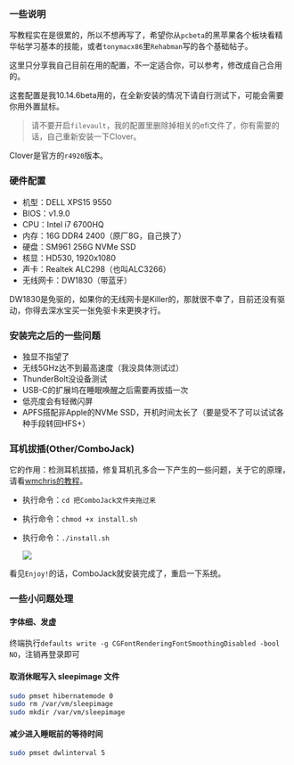 ### 一些说明

写教程实在是很累的，所以不想再写了，希望你从`pcbeta`的黑苹果各个板块看精华帖学习基本的技能，或者`tonymacx86`里`Rehabman`写的各个基础帖子。

这里只分享我自己目前在用的配置，不一定适合你，可以参考，修改成自己合用的。

这套配置是我10.14.6beta用的，在全新安装的情况下请自行测试下，可能会需要你用外置鼠标。

> 请不要开启`filevault`，我的配置里删除掉相关的efi文件了，你有需要的话，自己重新安装一下Clover。

Clover是官方的`r4920`版本。

### 硬件配置

- 机型：DELL XPS15 9550
- BIOS：v1.9.0
- CPU：Intel i7 6700HQ
- 内存：16G DDR4 2400（原厂8G，自己换了）
- 硬盘：SM961 256G NVMe SSD
- 核显：HD530, 1920x1080
- 声卡：Realtek ALC298（也叫ALC3266）
- 无线网卡：DW1830（带蓝牙）

DW1830是免驱的，如果你的无线网卡是Killer的，那就很不幸了，目前还没有驱动，你得去深水宝买一张免驱卡来更换才行。

### 安装完之后的一些问题

- 独显不指望了
- 无线5GHz达不到最高速度（我没具体测试过）
- ThunderBolt没设备测试
- USB-C的扩展坞在睡眠唤醒之后需要再拔插一次
- 低亮度会有轻微闪屏
- APFS搭配非Apple的NVMe SSD，开机时间太长了（要是受不了可以试试各种手段转回HFS+）

### 耳机拔插(Other/ComboJack)

它的作用：检测耳机拔插，修复耳机孔多合一下产生的一些问题，关于它的原理，请看[wmchris的教程](https://github.com/wmchris/DellXPS15-9550-OSX/blob/master/10.12/Post-Install/AD-Kexts/Audio/VerbStub_knnspeed/README.md)。

- 执行命令：`cd 把ComboJack文件夹拖过来`
- 执行命令：`chmod +x install.sh`
- 执行命令：`./install.sh`
    
    ![](http://darkhandz.qiniudn.com/2017-11-03-132202.png)

看见`Enjoy!`的话，ComboJack就安装完成了，重启一下系统。


### 一些小问题处理

#### 字体细、发虚

终端执行`defaults write -g CGFontRenderingFontSmoothingDisabled -bool NO`，注销再登录即可

#### 取消休眠写入 sleepimage 文件

```bash
sudo pmset hibernatemode 0
sudo rm /var/vm/sleepimage
sudo mkdir /var/vm/sleepimage
```

#### 减少进入睡眠前的等待时间

```bash
sudo pmset dwlinterval 5
```

